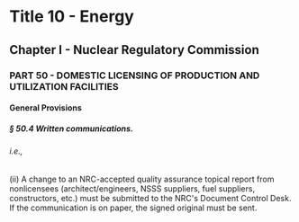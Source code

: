 
# Title 10 - Energy
## Chapter I - Nuclear Regulatory Commission
### PART 50 - DOMESTIC LICENSING OF PRODUCTION AND UTILIZATION FACILITIES
#### General Provisions
##### § 50.4 Written communications.
###### i.e.,

(ii) A change to an NRC-accepted quality assurance topical report from nonlicensees (architect/engineers, NSSS suppliers, fuel suppliers, constructors, etc.) must be submitted to the NRC's Document Control Desk. If the communication is on paper, the signed original must be sent.

